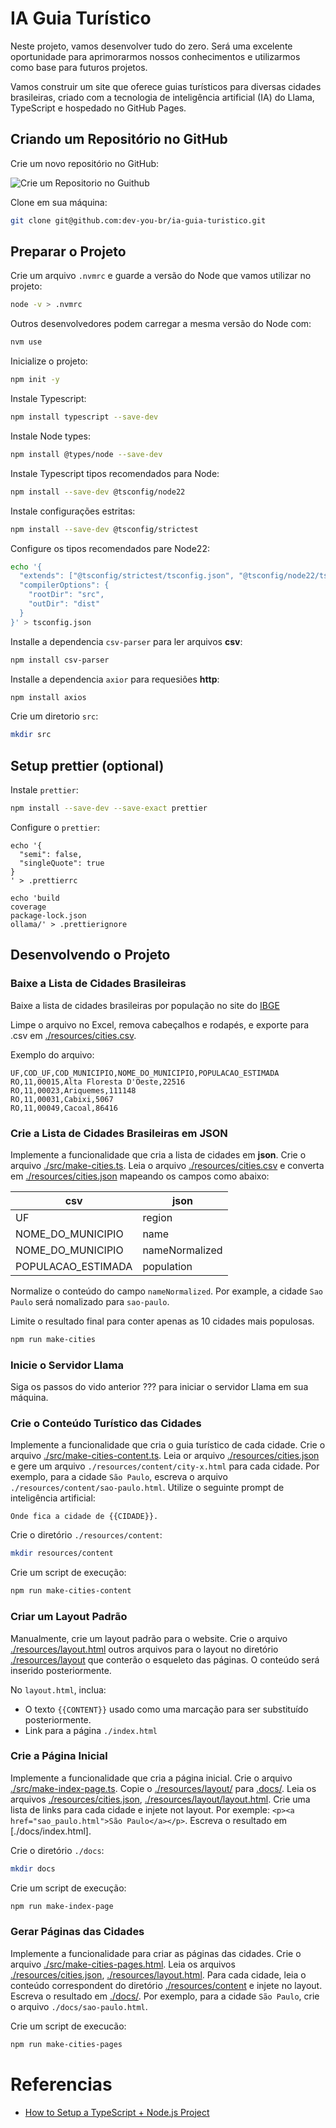 # IA Guia Turístico

Neste projeto, vamos desenvolver tudo do zero. Será uma excelente oportunidade para aprimorarmos nossos conhecimentos e utilizarmos como base para futuros projetos.

Vamos construir um site que oferece guias turísticos para diversas cidades brasileiras, criado com a tecnologia de inteligência artificial (IA) do Llama, TypeScript e hospedado no GitHub Pages.

## Criando um Repositório no GitHub

Crie um novo repositório no GitHub:

![Crie um Repositorio no Guithub](./resources/create-github-repository.png)

Clone em sua máquina:

```sh
git clone git@github.com:dev-you-br/ia-guia-turistico.git
```

## Preparar o Projeto

Crie um arquivo `.nvmrc` e guarde a versão do Node que vamos utilizar no projeto:

```sh
node -v > .nvmrc
```

Outros desenvolvedores podem carregar a mesma versão do Node com:

```sh
nvm use
```

Inicialize o projeto:

```sh
npm init -y
```

Instale Typescript:

```sh
npm install typescript --save-dev
```

Instale Node types:

```sh
npm install @types/node --save-dev
```

Instale Typescript tipos recomendados para Node:

```sh
npm install --save-dev @tsconfig/node22
```

Instale configurações estritas:

```sh
npm install --save-dev @tsconfig/strictest
```

Configure os tipos recomendados pare Node22:

```sh
echo '{
  "extends": ["@tsconfig/strictest/tsconfig.json", "@tsconfig/node22/tsconfig.json"],
  "compilerOptions": {
    "rootDir": "src",
    "outDir": "dist"
  }
}' > tsconfig.json
```

Installe a dependencia `csv-parser` para ler arquivos **csv**:

```sh
npm install csv-parser
```

Installe a dependencia `axior` para requesiões **http**:

```sh
npm install axios
```

Crie um diretorio `src`:

```sh
mkdir src
```

## Setup prettier (optional)

Instale `prettier`:

```sh
npm install --save-dev --save-exact prettier
```

Configure o `prettier`:

```
echo '{
  "semi": false,
  "singleQuote": true
}
' > .prettierrc

echo 'build
coverage
package-lock.json
ollama/' > .prettierignore
```

## Desenvolvendo o Projeto

### Baixe a Lista de Cidades Brasileiras

Baixe a lista de cidades brasileiras por população no site do [IBGE](https://ftp.ibge.gov.br/Estimativas_de_Populacao/Estimativas_2021/)

Limpe o arquivo no Excel, remova cabeçalhos e rodapés, e exporte para .csv em [./resources/cities.csv](./resources/cities.csv).

Exemplo do arquivo:

```csv
UF,COD_UF,COD_MUNICIPIO,NOME_DO_MUNICIPIO,POPULACAO_ESTIMADA
RO,11,00015,Alta Floresta D'Oeste,22516
RO,11,00023,Ariquemes,111148
RO,11,00031,Cabixi,5067
RO,11,00049,Cacoal,86416
```

### Crie a Lista de Cidades Brasileiras em JSON

Implemente a funcionalidade que cria a lista de cidades em **json**.
Crie o arquivo [./src/make-cities.ts](./src/make-cities.ts).
Leia o arquivo [./resources/cities.csv](./resources/cities.csv) e converta em [./resources/cities.json](./resources/cities.json) mapeando os campos como abaixo:

| csv                | json           |
| ------------------ | -------------- |
| UF                 | region         |
| NOME_DO_MUNICIPIO  | name           |
| NOME_DO_MUNICIPIO  | nameNormalized |
| POPULACAO_ESTIMADA | population     |

Normalize o conteúdo do campo `nameNormalized`. Por example, a cidade `Sao Paulo` será nomalizado para `sao-paulo`.

Limite o resultado final para conter apenas as 10 cidades mais populosas.

```sh
npm run make-cities
```

### Inicie o Servidor Llama

Siga os passos do vido anterior ??? para iniciar o servidor Llama em sua máquina.

### Crie o Conteúdo Turístico das Cidades

Implemente a funcionalidade que cria o guia turístico de cada cidade.
Crie o arquivo [./src/make-cities-content.ts](./src/make-cities-content.ts).
Leia or arquivo [./resources/cities.json](./resources/cities.json) e gere um arquivo `./resources/content/city-x.html` para cada cidade.
Por exemplo, para a cidade `São Paulo`, escreva o arquivo `./resources/content/sao-paulo.html`.
Utilize o seguinte prompt de inteligência artificial:

```
Onde fica a cidade de {{CIDADE}}.
```

Crie o diretório `./resources/content`:

```sh
mkdir resources/content
```

Crie um script de execução:

```sh
npm run make-cities-content
```

### Criar um Layout Padrão

Manualmente, crie um layout padrão para o website.
Crie o arquivo [./resources/layout.html](./resources/layout.html) outros arquivos para o layout no diretório [./resources/layout](./resources/layout)
que conterão o esqueleto das páginas. O conteúdo será inserido posteriormente.

No `layout.html`, inclua:

- O texto `{{CONTENT}}` usado como uma marcação para ser substituído posteriormente.
- Link para a página `./index.html`

### Crie a Página Inicial

Implemente a funcionalidade que cria a página inicial.
Crie o arquivo [./src/make-index-page.ts](./src/make-index-page.ts).
Copie o [./resources/layout/](./resources/layout/) para [.docs/](./docs/).
Leia os arquivos
[./resources/cities.json](./resources/cities.json),
[./resources/layout/layout.html](./resources/layout/layout.html).
Crie uma lista de links para cada cidade e injete not layout. Por exemple: `<p><a href="sao_paulo.html">São Paulo</a></p>`.
Escreva o resultado em [./docs/index.html].

Crie o diretório `./docs`:

```sh
mkdir docs
```

Crie um script de execução:

```sh
npm run make-index-page
```

### Gerar Páginas das Cidades

Implemente a funcionalidade para criar as páginas das cidades.
Crie o arquivo [./src/make-cities-pages.html](./src/make-cities-pages.ts).
Leia os arquivos
[./resources/cities.json](./resources/cities.json),
[./resources/layout.html](./resources/layout.html).
Para cada cidade, leia o conteúdo correspondent do diretório [./resources/content](./resources/content/) e
injete no layout.
Escreva o resultado em [./docs/](./docs/).
Por exemplo, para a cidade `São Paulo`, crie o arquivo `./docs/sao-paulo.html`.

Crie um script de execucão:

```sh
npm run make-cities-pages
```

# Referencias

- [How to Setup a TypeScript + Node.js Project](https://khalilstemmler.com/blogs/typescript/node-starter-project/)
